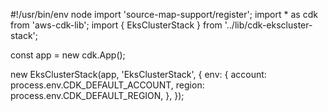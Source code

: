 #!/usr/bin/env node
import 'source-map-support/register';
import * as cdk from 'aws-cdk-lib';
import { EksClusterStack } from '../lib/cdk-ekscluster-stack';

const app = new cdk.App();

new EksClusterStack(app, 'EksClusterStack', {
  env: {
    account: process.env.CDK_DEFAULT_ACCOUNT,
    region: process.env.CDK_DEFAULT_REGION,
  },
});
